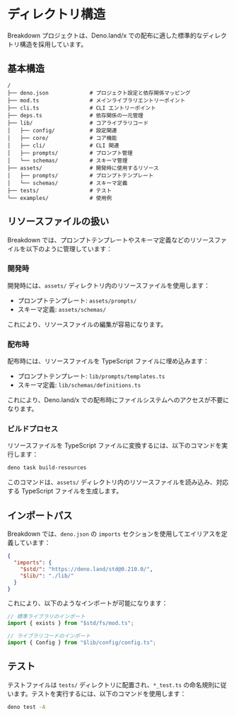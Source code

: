 # ディレクトリ構造

Breakdown プロジェクトは、Deno.land/x での配布に適した標準的なディレクトリ構造を採用しています。

## 基本構造

```
/
├── deno.json             # プロジェクト設定と依存関係マッピング
├── mod.ts                # メインライブラリエントリーポイント
├── cli.ts                # CLI エントリーポイント
├── deps.ts               # 依存関係の一元管理
├── lib/                  # コアライブラリコード
│   ├── config/           # 設定関連
│   ├── core/             # コア機能
│   ├── cli/              # CLI 関連
│   ├── prompts/          # プロンプト管理
│   └── schemas/          # スキーマ管理
├── assets/               # 開発時に使用するリソース
│   ├── prompts/          # プロンプトテンプレート
│   └── schemas/          # スキーマ定義
├── tests/                # テスト
└── examples/             # 使用例
```

## リソースファイルの扱い

Breakdown では、プロンプトテンプレートやスキーマ定義などのリソースファイルを以下のように管理しています：

### 開発時

開発時には、`assets/` ディレクトリ内のリソースファイルを使用します：

- プロンプトテンプレート: `assets/prompts/`
- スキーマ定義: `assets/schemas/`

これにより、リソースファイルの編集が容易になります。

### 配布時

配布時には、リソースファイルを TypeScript ファイルに埋め込みます：

- プロンプトテンプレート: `lib/prompts/templates.ts`
- スキーマ定義: `lib/schemas/definitions.ts`

これにより、Deno.land/x での配布時にファイルシステムへのアクセスが不要になります。

### ビルドプロセス

リソースファイルを TypeScript ファイルに変換するには、以下のコマンドを実行します：

```bash
deno task build-resources
```

このコマンドは、`assets/` ディレクトリ内のリソースファイルを読み込み、対応する TypeScript ファイルを生成します。

## インポートパス

Breakdown では、`deno.json` の `imports` セクションを使用してエイリアスを定義しています：

```json
{
  "imports": {
    "$std/": "https://deno.land/std@0.210.0/",
    "$lib/": "./lib/"
  }
}
```

これにより、以下のようなインポートが可能になります：

```typescript
// 標準ライブラリのインポート
import { exists } from "$std/fs/mod.ts";

// ライブラリコードのインポート
import { Config } from "$lib/config/config.ts";
```

## テスト

テストファイルは `tests/` ディレクトリに配置され、`*_test.ts` の命名規則に従います。テストを実行するには、以下のコマンドを使用します：

```bash
deno test -A
``` 